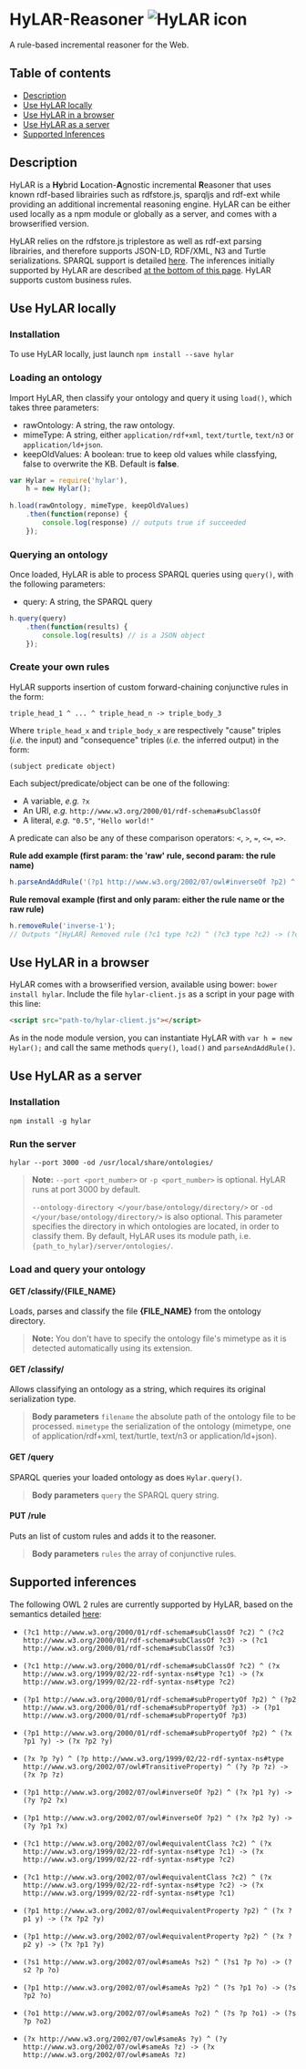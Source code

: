 # HyLAR-Reasoner ![HyLAR icon](https://github.com/ucbl/HyLAR-Reasoner/blob/master/hylar-icon.png) 

A rule-based incremental reasoner for the Web.

## Table of contents

- [Description](#description)
- [Use HyLAR locally](#use-hylar-locally)
- [Use HyLAR in a browser](#use-hylar-in-a-browser)
- [Use HyLAR as a server](#use-hylar-as-a-server)
- [Supported Inferences](#supported-inferences)

## Description

HyLAR is a **Hy**brid **L**ocation-**A**gnostic incremental **R**easoner that uses known rdf-based librairies such as rdfstore.js, sparqljs and rdf-ext while providing an additional incremental reasoning engine. HyLAR can be either used locally as a npm module or globally as a server, and comes with a browserified version.

HyLAR relies on the rdfstore.js triplestore as well as rdf-ext parsing librairies, and therefore supports JSON-LD, RDF/XML, N3 and Turtle serializations.
SPARQL support is detailed [here](https://github.com/antoniogarrote/rdfstore-js#sparql-support). The inferences initially supported by HyLAR are described [at the bottom of this page](#supported-inferences). HyLAR supports custom business rules.

## Use HyLAR locally

### Installation

To use HyLAR locally, just launch
`npm install --save hylar`

### Loading an ontology

Import HyLAR, then classify your ontology and query it using `load()`,
which takes three parameters:
- rawOntology: A string, the raw ontology.
- mimeType: A string, either `application/rdf+xml`, `text/turtle`, `text/n3` or `application/ld+json`.
- keepOldValues: A boolean: true to keep old values while classfying, false to overwrite the KB. Default is **false**.

```javascript
var Hylar = require('hylar'),
    h = new Hylar();
    
h.load(rawOntology, mimeType, keepOldValues)
    .then(function(reponse) {
        console.log(response) // outputs true if succeeded
    });
```

### Querying an ontology

Once loaded, HyLAR is able to process SPARQL queries using `query()`, with the following parameters:

- query: A string, the SPARQL query

```javascript
h.query(query)
    .then(function(results) {
        console.log(results) // is a JSON object
    });
```

### Create your own rules

HyLAR supports insertion of custom forward-chaining conjunctive rules in the form:
```
triple_head_1 ^ ... ^ triple_head_n -> triple_body_3
```
Where `triple_head_x` and `triple_body_x` are respectively "cause" triples (*i.e.* the input) and "consequence" triples (*i.e.* the inferred output) in the form:
```
(subject predicate object)
```
Each subject/predicate/object can be one of the following:
- A variable, *e.g.* `?x`
- An URI, *e.g.* `http://www.w3.org/2000/01/rdf-schema#subClassOf`
- A literal, *e.g.* `"0.5"`, `"Hello world!"`

A predicate can also be any of these comparison operators: `<`, `>`, `=`, `<=`, `=>`.

**Rule add example (first param: the 'raw' rule, second param: the rule name)**

```javascript
h.parseAndAddRule('(?p1 http://www.w3.org/2002/07/owl#inverseOf ?p2) ^ (?x ?p1 ?y) -> (?y ?p2 ?x)', 'inverse-1');
```
**Rule removal example (first and only param: either the rule name or the raw rule)**

```javascript
h.removeRule('inverse-1');
// Outputs "[HyLAR] Removed rule (?c1 type ?c2) ^ (?c3 type ?c2) -> (?c1 isSomehowRelatedTo ?c3)" if succeeded.
```

## Use HyLAR in a browser

HyLAR comes with a browserified version, available using bower: `bower install hylar`. Include the file `hylar-client.js` as a script in your page with this line:
```html
<script src="path-to/hylar-client.js"></script>
```
As in the node module version, you can instantiate HyLAR with `var h = new Hylar();` and call the same methods `query()`, `load()` and `parseAndAddRule()`.

## Use HyLAR as a server

### Installation

`npm install -g hylar`

### Run the server

`hylar --port 3000 -od /usr/local/share/ontologies/`

> **Note:**  `--port <port_number>` or `-p <port_number>` is optional. HyLAR runs at port 3000 by default. 
> 
> `--ontology-directory </your/base/ontology/directory/>` or `-od </your/base/ontology/directory/>` is also optional.
This parameter specifies the directory in which ontologies are located, in order to classify them. By default, HyLAR uses its module path, i.e. `{path_to_hylar}/server/ontologies/`.

### Load and query your ontology

#### GET /classify/{FILE_NAME}
Loads, parses and classify the file **{FILE_NAME}** from the ontology directory.
> **Note:** You don't have to specify the ontology file's mimetype as it is detected automatically using its extension.

#### GET /classify/
Allows classifying an ontology as a string, which requires its original serialization type.
> **Body parameters** 
>`filename` the absolute path of the ontology file to be processed.
> `mimetype` the serialization of the ontology (mimetype, one of application/rdf+xml, text/turtle, text/n3 or application/ld+json).

#### GET /query
SPARQL queries your loaded ontology as does `Hylar.query()`.

> **Body parameters**
> `query` the SPARQL query string.

#### PUT /rule
Puts an list of custom rules and adds it to the reasoner.

> **Body parameters**
> `rules` the array of conjunctive rules.

## Supported inferences

The following OWL 2 rules are currently supported by HyLAR, based on the semantics detailed [here](https://www.w3.org/TR/owl2-profiles/#Reasoning_in_OWL_2_RL_and_RDF_Graphs_using_Rules):

* `(?c1 http://www.w3.org/2000/01/rdf-schema#subClassOf ?c2) ^ (?c2 http://www.w3.org/2000/01/rdf-schema#subClassOf ?c3) -> (?c1 http://www.w3.org/2000/01/rdf-schema#subClassOf ?c3)`

* `(?c1 http://www.w3.org/2000/01/rdf-schema#subClassOf ?c2) ^ (?x http://www.w3.org/1999/02/22-rdf-syntax-ns#type ?c1) -> (?x http://www.w3.org/1999/02/22-rdf-syntax-ns#type ?c2)`

* `(?p1 http://www.w3.org/2000/01/rdf-schema#subPropertyOf ?p2) ^ (?p2 http://www.w3.org/2000/01/rdf-schema#subPropertyOf ?p3) -> (?p1 http://www.w3.org/2000/01/rdf-schema#subPropertyOf ?p3)`

* `(?p1 http://www.w3.org/2000/01/rdf-schema#subPropertyOf ?p2) ^ (?x ?p1 ?y) -> (?x ?p2 ?y)`

* `(?x ?p ?y) ^ (?p http://www.w3.org/1999/02/22-rdf-syntax-ns#type http://www.w3.org/2002/07/owl#TransitiveProperty) ^ (?y ?p ?z) -> (?x ?p ?z)`

* `(?p1 http://www.w3.org/2002/07/owl#inverseOf ?p2) ^ (?x ?p1 ?y) -> (?y ?p2 ?x)`

* `(?p1 http://www.w3.org/2002/07/owl#inverseOf ?p2) ^ (?x ?p2 ?y) -> (?y ?p1 ?x)`

* `(?c1 http://www.w3.org/2002/07/owl#equivalentClass ?c2) ^ (?x http://www.w3.org/1999/02/22-rdf-syntax-ns#type ?c1) -> (?x http://www.w3.org/1999/02/22-rdf-syntax-ns#type ?c2)`

* `(?c1 http://www.w3.org/2002/07/owl#equivalentClass ?c2) ^ (?x http://www.w3.org/1999/02/22-rdf-syntax-ns#type ?c2) -> (?x http://www.w3.org/1999/02/22-rdf-syntax-ns#type ?c1)`

* `(?p1 http://www.w3.org/2002/07/owl#equivalentProperty ?p2) ^ (?x ?p1 y) -> (?x ?p2 ?y)`

* `(?p1 http://www.w3.org/2002/07/owl#equivalentProperty ?p2) ^ (?x ?p2 y) -> (?x ?p1 ?y)`

* `(?s1 http://www.w3.org/2002/07/owl#sameAs ?s2) ^ (?s1 ?p ?o) -> (?s2 ?p ?o)`

* `(?p1 http://www.w3.org/2002/07/owl#sameAs ?p2) ^ (?s ?p1 ?o) -> (?s ?p2 ?o)`

* `(?o1 http://www.w3.org/2002/07/owl#sameAs ?o2) ^ (?s ?p ?o1) -> (?s ?p ?o2)`

* `(?x http://www.w3.org/2002/07/owl#sameAs ?y) ^ (?y http://www.w3.org/2002/07/owl#sameAs ?z) -> (?x http://www.w3.org/2002/07/owl#sameAs ?z)`
